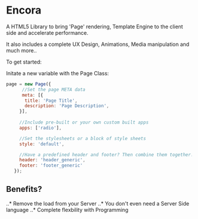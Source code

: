 # Encora
A HTML5 Library to bring 'Page' rendering, Template Engine to the client side and accelerate performance.

It also includes a complete UX Design, Animations, Media manipulation and much more..

To get started:


Initate a new variable with the Page Class:

   ```javascript
   page = new Page({
         //Set the page META data
         meta: [{
          title: 'Page Title',
          description: 'Page Description',
        }],
         
        //Include pre-built or your own custom built apps
        apps: ['radio'],

        //Set the stylesheets or a block of style sheets
        style: 'default',

        //Have a predefined header and footer? Then combine them together!
        header: 'header_generic',
        footer: 'footer_generic'
      });

```

## Benefits?
..* Remove the load from your Server
..* You don't even need a Server Side language
..* Complete flexbility with Programming

